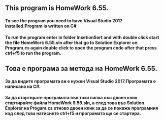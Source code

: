 ﻿## This program is HomeWork 6.55.
#### To see the program you need to have Visual Studio 2017 installed.Program is written on C#
#### To run the program enter in folder InsetionSort and with double click start the file HomeWork 6.55.sln after that go to Solution Explorer on Program.cs again double click to open the program code after that press ctrl+f5 to run the program.

## Това е програма за метода на HomeWork 6.55.
#### За да видите програмата ви е нужен Visual Studio 2017.Програмата е написана на C#.
#### За да стартирате програмата във тази папка със двоен клик стартирайте файла HomeWork 6.55.sln, а след това във Solution Explorer на Progam.cs отново двоен клик за да се покаже програмния код след това натиснете ctrl+f5 и програмата ще се стартира.
